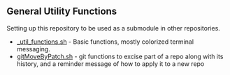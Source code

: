 ## General Utility Functions

Setting up this repository to be used as a submodule in other
repositories.

* [_util_functions.sh](_util_functions.sh) - Basic functions, mostly
  colorized terminal messaging.
* [gitMoveByPatch.sh](gitMoveByPatch.sh) - git functions to excise
  part of a repo along with its history, and a reminder message of how
  to apply it to a new repo

